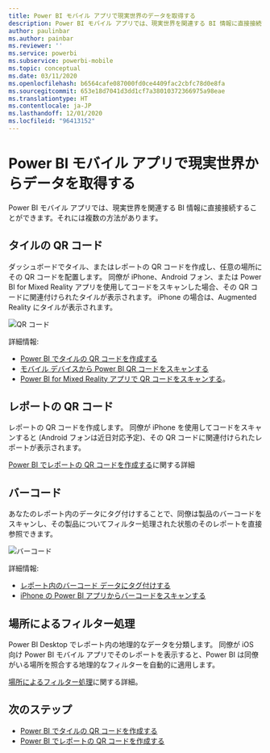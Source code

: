 ```yaml
---
title: Power BI モバイル アプリで現実世界のデータを取得する
description: Power BI モバイル アプリでは、現実世界を関連する BI 情報に直接接続することができます。検索の必要はありません。
author: paulinbar
ms.author: painbar
ms.reviewer: ''
ms.service: powerbi
ms.subservice: powerbi-mobile
ms.topic: conceptual
ms.date: 03/11/2020
ms.openlocfilehash: b6564cafe087000fd0ce4409fac2cbfc78d0e8fa
ms.sourcegitcommit: 653e18d7041d3dd1cf7a38010372366975a98eae
ms.translationtype: HT
ms.contentlocale: ja-JP
ms.lasthandoff: 12/01/2020
ms.locfileid: "96413152"
---
```

# <a name="get-data-from-the-real-world-with-the-power-bi-mobile-apps"></a>Power BI モバイル アプリで現実世界からデータを取得する
Power BI モバイル アプリでは、現実世界を関連する BI 情報に直接接続することができます。それには複数の方法があります。 

## <a name="qr-codes-for-tiles"></a>タイルの QR コード
ダッシュボードでタイル、またはレポートの QR コードを作成し、任意の場所にその QR コードを配置します。 同僚が iPhone、Android フォン、または Power BI for Mixed Reality アプリを使用してコードをスキャンした場合、その QR コードに関連付けられたタイルが表示されます。 iPhone の場合は、Augmented Reality にタイルが表示されます。

![QR コード](./media/mobile-apps-data-in-real-world-context/power-bi-ios-qr-ar-scanner-small.png)

詳細情報:

* [Power BI でタイルの QR コードを作成する](../../create-reports/service-create-qr-code-for-tile.md)
* [モバイル デバイスから Power BI QR コードをスキャンする](mobile-apps-qr-code.md)
* [Power BI for Mixed Reality アプリで QR コードをスキャンする](mobile-mixed-reality-app.md#scan-a-report-qr-code-in-holographic-view)。

## <a name="qr-codes-for-reports"></a>レポートの QR コード
レポートの QR コードを作成します。  同僚が iPhone を使用してコードをスキャンすると (Android フォンは近日対応予定)、その QR コードに関連付けられたレポートが表示されます。 

[Power BI でレポートの QR コードを作成する](../../create-reports/service-create-qr-code-for-report.md)に関する詳細

## <a name="barcodes"></a>バーコード
あなたのレポート内のデータにタグ付けすることで、同僚は製品のバーコードをスキャンし、その製品についてフィルター処理された状態のそのレポートを直接参照できます。

![バーコード](./media/mobile-apps-data-in-real-world-context/power-bi-barcode-scanner.png)

詳細情報:

* [レポート内のバーコード データにタグ付けする](../../transform-model/desktop-mobile-barcodes.md)
* [iPhone の Power BI アプリからバーコードをスキャンする](mobile-apps-scan-barcode-iphone.md)

## <a name="filter-by-location"></a>場所によるフィルター処理
Power BI Desktop でレポート内の地理的なデータを分類します。 同僚が iOS 向け Power BI モバイル アプリでそのレポートを表示すると、Power BI は同僚がいる場所を照合する地理的なフィルターを自動的に適用します。

[場所によるフィルター処理](mobile-apps-geographic-filtering.md)に関する詳細。

## <a name="next-steps"></a>次のステップ
* [Power BI でタイルの QR コードを作成する](../../create-reports/service-create-qr-code-for-tile.md)
* [Power BI でレポートの QR コードを作成する](../../create-reports/service-create-qr-code-for-report.md)
